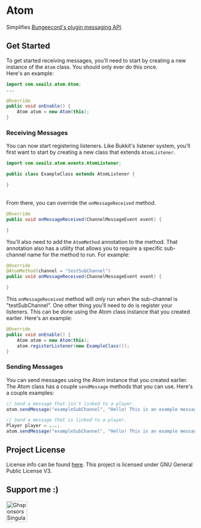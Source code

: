 # Atom
Simplifies [Bungeecord's plugin messaging API](https://www.spigotmc.org/wiki/bukkit-bungee-plugin-messaging-channel/).

## Get Started
To get started receiving messages, you'll need to start by creating a new instance of the `Atom` class.
You should only ever do this once.
<br>Here's an example:

```java
import com.seailz.atom.Atom;
...

@Override
public void onEnable() {
    Atom atom = new Atom(this);
}
```

### Receiving Messages
You can now start registering listeners. Like Bukkit's listener system, you'll first want to start by creating a new class that extends <code>AtomListener</code>.
<p>

```java
import com.seailz.atom.events.AtomListener;

public class ExampleClass extends AtomListener {

}
```

<br>
From there, you can override the <code>onMessageReceived</code> method.
<p></p>
  
```java
@Override
public void onMessageReceived(ChannelMessageEvent event) {

}
```
You'll also need to add the <code>AtomMethod</code> annotation to the method. That annotation also has a utility that allows you to require a specific sub-channel name for the method to run. For example:
<p></p>
  
```java
@Override
@AtomMethod(channel = "testSubChannel")
public void onMessageReceived(ChannelMessageEvent event) {

}
```

  This <code>onMessageReceived</code> method will only run when the sub-channel is "testSubChannel".
  One other thing you'll need to do is register your listeners. This can be done using the Atom class instance that you created earlier. Here's an example:
  <p></p>
  
```java
@Override
public void onEnable() {
    Atom atom = new Atom(this);
    atom.registerListener(new ExampleClass());
}
```
    
### Sending Messages
You can send messages using the Atom instance that you created earlier. The Atom class has a couple `sendMessage` methods that you can use. Here's a couple examples:
<p></p>

```java
// Send a message that isn't linked to a player.
atom.sendMessage("exampleSubChannel", "Hello! This is an example message");
```

<p></p>

```java
// Send a message that is linked to a player.
Player player = ...;
atom.sendMessage("exampleSubChannel", "Hello! This is an example message", player);
```

## Project License
License info can be found [here](https://github.com/seailz/Atom/blob/master/LICENSE). This project is licensed under GNU General Public License V3.

## Support me :)
<a href="https://github.com/sponsors/seailz">
 <img alt="Ghsponsors Singular badge" height="56" href="https://github.com/seailz" src="https://cdn.jsdelivr.net/gh/intergrav/devins-badges/assets/cozy/donate/ghsponsors-singular_vector.svg">
</a>

